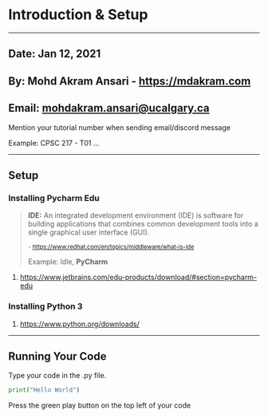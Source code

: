# Introduction & Setup

---

## Date: Jan 12, 2021

## By: Mohd Akram Ansari - https://mdakram.com

## Email: mohdakram.ansari@ucalgary.ca

Mention your tutorial number when sending email/discord message

Example: CPSC 217 - T01 ...







---

## Setup

### Installing Pycharm Edu

> **IDE:** An integrated development environment (IDE) is software for building applications that combines common development tools into a single graphical user interface (GUI).
>
> <small>- https://www.redhat.com/en/topics/middleware/what-is-ide</small>
>
> Example: Idle, **PyCharm**

1. https://www.jetbrains.com/edu-products/download/#section=pycharm-edu

### Installing Python 3

1. https://www.python.org/downloads/







---

## Running Your Code

Type your code in the .py file.

```python
print("Hello World")
```

Press the green play button on the top left of your code